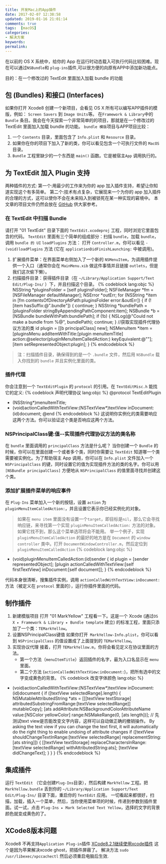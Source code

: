 ```yaml
---
title: 开发Mac上的App插件
date: 2017-02-07 12:38:58
updated: 2019-01-16 21:01:14
comments: true
tags:  [macOS]
categories: 
- 解决方案
keywords: 
permalink: 
---
```

在以前的 OS X 系统中，给你的 App 在运行时动态载入可执行代码比较困难。现在可以通过`NSBundle`和 `plug-ins`插件,可以很方便的向原有APP中添加新功能点。

目的：在一个修改过的 TextEdit 里面加入加载 bundle 的功能

## 包 (Bundles) 和接口 (Interfaces)
如果你打开 Xcode8 创建一个新项目，会看见 OS X 所有可以编写APP插件的模版，例如： `Screen Savers` 到 `Image Units`等。
在`Framework & Library`中的 `Bundle` 条目。我会在今天探索一个非常简单的的项目，那就是在一个修改过的 TextEdit 里面加入加载 bundle 的功能。
`bundle 模版`项目与APP项目比较：
1. 一个 `Contents` 目录，里面包含了 `Info.plist` 和 `Resource` 目录。
2. 如果你在你的项目下加入了新的类，你可以看见包含一个可执行文件的 `MacOS` 目录。
3. `Bundle` 工程里缺少的一个东西是 `main()` 函数。它是被宿主`App` 调用执行的。

## 为 TextEdit 加入 Plugin 支持
两种插件的方式:
    第一个:用最少的工作来为你的 app 加入插件支持，希望让你知道实现这个有多简单。
    第二个:技术有点复杂，它展现来一个为你的 app 加入插件的合理的方式，这可以使你不会在未来陷入到被锁死在某一种实现的窘境中。
本文章的项目文件仍然会放在 [GitHub](https://github.com/objcio/issue-14-plugins) 供大家参考。

### 在 TextEdit 中扫描 Bundle
请打开 "01 TextEdit" 目录下面的 `TextEdit.xcodeproj` 工程，同时浏览它里面包含的代码。
`TextEdit` 里面有三个简单的组成部分：扫描 `bundle`，加载 `bundle`，调用 `bundle 的 UI`
`loadPlugins` 方法：
打开 `Controller.m`，你可以看见 `-(void)loadPlugins` 方法 (它在 `applicationDidFinishLaunching:` 中被调用)。
1. 扩展插件菜单：在界面菜单右侧加入了一个新的 `NSMenuItem`，为调用插件提供一个入口（通常你会在 `MainMenu.xib` 做这件事情并且链接 `outlets`，但是我们这次偷下懒）。
2. 扫描插件目录：获得插件目录（在 `~/Library/Application Support/Text Edit/Plug-Ins/` ）下，并且扫描这个目录。
{% codeblock lang:objc %}
NSString *pluginsFolder = [self pluginsFolder];
NSFileManager *fm = [NSFileManager defaultManager];
NSError *outErr;
for (NSString *item in [fm contentsOfDirectoryAtPath:pluginsFolder error:&outErr]) 
{
    if (![item hasSuffix:@".bundle"])
    {
        continue;
    }
    NSString *bundlePath = [pluginsFolder stringByAppendingPathComponent:item];
    NSBundle *b = [NSBundle bundleWithPath:bundlePath];
    if (!b) 
    {
        NSLog(@"Could not make a bundle from %@", bundlePath);
        continue;
    }
    //获取实现插件代理协议方法的类
    id <TextEditPlugin> plugin = [[b principalClass] new];
    NSMenuItem *item = [pluginsMenu addItemWithTitle:[plugin menuItemTitle] action:@selector(pluginMenuItemCalledAction:) keyEquivalent:@""];
    [item setRepresentedObject:plugin];
}
{% endcodeblock %}
> 注：扫描插件目录，确保得到的是一个 `.bundle` 文件，然后用 `NSBundle` 载入你找到的 `bundle` 并且实例化里面的类。

### 插件代理
你会注意到一个 `TextEditPlugin` 的 `protocol` 的引用。在 `TextEditMisc.h` 能找它的定义:
{% codeblock 声明代理协议 lang:objc %}
@protocol TextEditPlugin <NSObject>
- (NSString*)menuItemTitle;
- (void)actionCalledWithTextView:(NSTextView*)textView inDocument:(id)document;
@end
{% endcodeblock %}
这说明你实例化的类需要响应这两个方法。你可以验证这个类是否响应这两个方法。

### NSPrincipalClass键:值--实现插件代理协议方法的类名称
在 `bundle` 里面调用的 `principalClass` 方法是什么呢？
当你创建一个 `Bundle` 的时候，你可以在里面创建一个或者多个类，同时你需要让 `TextEdit` 知道哪一个类需要被实例化。为了帮助宿主 App 调用，你可以在 `Info.plist` 文件加入一个 `NSPrincipalClass` 的键，同时设置它的值为实现插件方法的类的名字。你可以用 `[NSBundle principalClass]` 方便地从 `NSPrincipalClass` 的值里面寻找并创建这个类。

### 添加扩展插件菜单的响应事件
在 `Plug-Ins` 菜单加入一个新的按钮，设置 `action` 为 `pluginMenuItemCalledAction:`，并且设置它表示你已经实例化的对象。
> 如果在 `menu item` 里面没有设置一个`target`，即目标是`nil`，那么它会寻找响应链，来寻找第一个实现 `pluginMenuItemCalledAction:` 方法的对象。如果它找不到，那么这个菜单选项将会不能用。
举一个例子，实现 `pluginMenuItemCalledAction` 的最好的地方是在 `Document` 的 `window controller` 类中。打开 `DocumentWindowController.m`，然后定位到`pluginMenuItemCalledAction`
{% codeblock lang:objc %}
- (void)pluginMenuItemCalledAction:(id)sender 
{
    id <TextEditPlugin>plugin = [sender representedObject];
    [plugin actionCalledWithTextView:[self firstTextView] inDocument:[self document]];
}
{% endcodeblock %}

代码本身很清晰，搜集插件实例，调用 `actionCalledWithTextView:inDocument:` 方法（被定义在 `protocol` 里面的），运行你插件里面的代码。

## 制作插件
1. 新建模版项目
打开 "01 MarkYellow" 工程看一下。这是一个 Xcode (通过`OS X ▸ Framework & Library ▸ Bundle template` 建立) 的标准工程，里面只添加了一个类：`TEMarkYellow`。
2. 设置NSPrincipalClass键值
如果你打开` MarkYellow-Info.plist`，你可以看到 `NSPrincipalClass` 的值设置成了上面提到的 `TEMarkYellow`。
3. 实现协议代理
接着，打开 `TEMarkYellow.m`，你将会看见定义在协议里面的方法。
    * 第一个方法（`menuItemTitle`）返回插件的名字，最为入口名显示在 `menu` 里面。
    * 第二个方法 (`actionCalledWithTextView:inDocument:`)，把所有选中的文字变成黄色的背景。
{% codeblock 改变字体颜色 lang:objc %}
- (void)actionCalledWithTextView:(NSTextView*)textView inDocument:(id)document 
{
    if ([textView selectedRange].length) 
    {
        NSMutableAttributedString *ats = [[[textView textStorage] attributedSubstringFromRange:[textView selectedRange]] mutableCopy];
        [ats addAttribute:NSBackgroundColorAttributeName value:[NSColor yellowColor] range:NSMakeRange(0, [ats length])];
        //  先测试text view是否能改变文字内容，这样可以自动做正确的撤销操作。
        By asking the text view if you can change the text first, it will automatically do the right thing to enable undoing of attribute changes
        if ([textView shouldChangeTextInRange:[textView selectedRange] replacementString:[ats string]])
        {
            [[textView textStorage] replaceCharactersInRange:[textView selectedRange] withAttributedString:ats];
            [textView didChangeText];
        }
    }
}
{% endcodeblock %}

## 集成插件
运行 `TextEdit` （它会创建`Plug-Ins`目录），然后构建 `MarkYellow` 工程。把 `MarkYellow.bundle` 丢到你的 `~/Library/Application Support/Text Edit/Plug-Ins/` 目录下面，重启你的 `TextEdit` 应用。
一切看起来都很好，扫描，加载，插入一个菜单，然后，当你使用菜单项的时候，传递到参数到插件里面。试一试，点击 `Plug-Ins ▸ Mark Selected Text Yellow`，选择的文字的背景颜色就变成黄色的了。


## XCode8版本问题
Xcode8 不再支持`Application Plug-in`插件
[XCode8.2.1继续使用xcode插件](http://www.jianshu.com/p/39443429f71d)
这个是因为苹果解决xcode ghost，把插件屏蔽了。
解决方法
`sudo /usr/libexec/xpccachectl`
然后必须重启电脑后生效.


